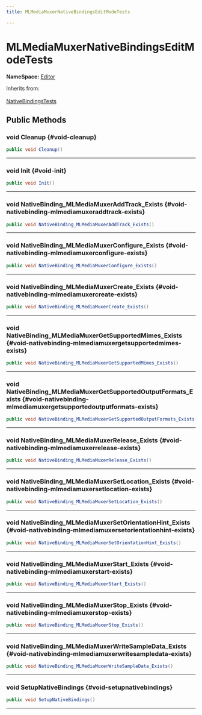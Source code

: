 ```yaml
---
title: MLMediaMuxerNativeBindingsEditModeTests

---
```


# MLMediaMuxerNativeBindingsEditModeTests



**NameSpace:** 
[Editor](/unity-api/api/Tests.Editor/Tests.Editor.md) 





Inherits from: <br></br>[NativeBindingsTests](/unity-api/api/Classes/NativeBindingsTests.md)




## Public Methods

### void Cleanup {#void-cleanup}

```csharp
public void Cleanup()
```






-----------

### void Init {#void-init}

```csharp
public void Init()
```






-----------

### void NativeBinding_MLMediaMuxerAddTrack_Exists {#void-nativebinding-mlmediamuxeraddtrack-exists}

```csharp
public void NativeBinding_MLMediaMuxerAddTrack_Exists()
```






-----------

### void NativeBinding_MLMediaMuxerConfigure_Exists {#void-nativebinding-mlmediamuxerconfigure-exists}

```csharp
public void NativeBinding_MLMediaMuxerConfigure_Exists()
```






-----------

### void NativeBinding_MLMediaMuxerCreate_Exists {#void-nativebinding-mlmediamuxercreate-exists}

```csharp
public void NativeBinding_MLMediaMuxerCreate_Exists()
```






-----------

### void NativeBinding_MLMediaMuxerGetSupportedMimes_Exists {#void-nativebinding-mlmediamuxergetsupportedmimes-exists}

```csharp
public void NativeBinding_MLMediaMuxerGetSupportedMimes_Exists()
```






-----------

### void NativeBinding_MLMediaMuxerGetSupportedOutputFormats_Exists {#void-nativebinding-mlmediamuxergetsupportedoutputformats-exists}

```csharp
public void NativeBinding_MLMediaMuxerGetSupportedOutputFormats_Exists()
```






-----------

### void NativeBinding_MLMediaMuxerRelease_Exists {#void-nativebinding-mlmediamuxerrelease-exists}

```csharp
public void NativeBinding_MLMediaMuxerRelease_Exists()
```






-----------

### void NativeBinding_MLMediaMuxerSetLocation_Exists {#void-nativebinding-mlmediamuxersetlocation-exists}

```csharp
public void NativeBinding_MLMediaMuxerSetLocation_Exists()
```






-----------

### void NativeBinding_MLMediaMuxerSetOrientationHint_Exists {#void-nativebinding-mlmediamuxersetorientationhint-exists}

```csharp
public void NativeBinding_MLMediaMuxerSetOrientationHint_Exists()
```






-----------

### void NativeBinding_MLMediaMuxerStart_Exists {#void-nativebinding-mlmediamuxerstart-exists}

```csharp
public void NativeBinding_MLMediaMuxerStart_Exists()
```






-----------

### void NativeBinding_MLMediaMuxerStop_Exists {#void-nativebinding-mlmediamuxerstop-exists}

```csharp
public void NativeBinding_MLMediaMuxerStop_Exists()
```






-----------

### void NativeBinding_MLMediaMuxerWriteSampleData_Exists {#void-nativebinding-mlmediamuxerwritesampledata-exists}

```csharp
public void NativeBinding_MLMediaMuxerWriteSampleData_Exists()
```






-----------

### void SetupNativeBindings {#void-setupnativebindings}

```csharp
public void SetupNativeBindings()
```






-----------

